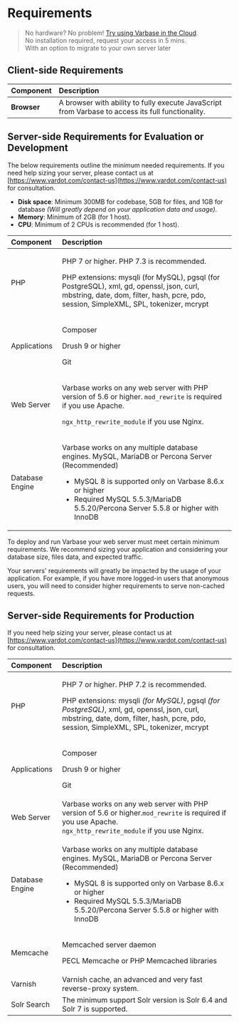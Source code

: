 # Requirements

> No hardware? No problem! [Try using Varbase in the Cloud](https://www.vardot.com/products-services/product-info/varbase-enterprise-website-platform#block-webform-request-free-demo).  
> No installation required, request your access in 5 mins.  
> With an option to migrate to your own server later

## Client-side Requirements

| **Component** | **Description** |
| :--- | :--- |
| **Browser** | A browser with ability to fully execute JavaScript from Varbase to access its full functionality. |

## Server-side Requirements for Evaluation or Development

The below requirements outline the minimum needed requirements. If you need help sizing your server, please contact us at [https://www.vardot.com/contact-us](https://www.vardot.com/contact-us) for consultation.

* **Disk space**: Minimum 300MB for codebase, 5GB for files, and 1GB for database _\(Will greatly depend on your application data and usage\)_.
* **Memory**: Minimum of 2GB \(for 1 host\).
* **CPU**: Minimum of 2 CPUs is recommended \(for 1 host\).

<table>
  <thead>
    <tr>
      <th style="text-align:left"><b>Component</b>
      </th>
      <th style="text-align:left"><b>Description</b>
      </th>
    </tr>
  </thead>
  <tbody>
    <tr>
      <td style="text-align:left">PHP</td>
      <td style="text-align:left">
        <p>PHP 7 or higher. PHP 7.3 is recommended.</p>
        <p>PHP extensions: mysqli (for MySQL), pgsql (for PostgreSQL), xml, gd, openssl,
          json, curl, mbstring, date, dom, filter, hash, pcre, pdo, session, SimpleXML,
          SPL, tokenizer, mcrypt</p>
      </td>
    </tr>
    <tr>
      <td style="text-align:left">Applications</td>
      <td style="text-align:left">
        <p>Composer</p>
        <p>Drush 9 or higher</p>
        <p>Git</p>
      </td>
    </tr>
    <tr>
      <td style="text-align:left">Web Server</td>
      <td style="text-align:left">
        <p></p>
        <p>Varbase works on any web server with PHP version of 5.6 or higher. <code>mod_rewrite</code> is
          required if you use Apache.</p>
        <p><code>ngx_http_rewrite_module</code> if you use Nginx.</p>
      </td>
    </tr>
    <tr>
      <td style="text-align:left">Database Engine</td>
      <td style="text-align:left">
        <p>Varbase works on any multiple database engines. MySQL, MariaDB or Percona
          Server (Recommended)</p>
        <ul>
          <li>MySQL 8 is supported only on Varbase 8.6.x or higher</li>
          <li>Required MySQL 5.5.3/MariaDB 5.5.20/Percona Server 5.5.8 or higher with
            InnoDB</li>
        </ul>
      </td>
    </tr>
  </tbody>
</table>

To deploy and run Varbase your web server must meet certain minimum requirements. We recommend sizing your application and considering your database size, files data, and expected traffic.

Your servers' requirements will greatly be impacted by the usage of your application. For example, if you have more logged-in users that anonymous users, you will need to consider higher requirements to serve non-cached requests.



## Server-side Requirements for Production

If you need help sizing your server, please contact us at [https://www.vardot.com/contact-us](https://www.vardot.com/contact-us) for consultation.

<table>
  <thead>
    <tr>
      <th style="text-align:left"><b>Component</b>
      </th>
      <th style="text-align:left"><b>Description</b>
      </th>
    </tr>
  </thead>
  <tbody>
    <tr>
      <td style="text-align:left">PHP</td>
      <td style="text-align:left">
        <p>PHP 7 or higher. PHP 7.2 is recommended.</p>
        <p>PHP extensions: mysqli <em>(for MySQL)</em>, pgsql <em>(for PostgreSQL)</em>,
          xml, gd, openssl, json, curl, mbstring, date, dom, filter, hash, pcre,
          pdo, session, SimpleXML, SPL, tokenizer, mcrypt</p>
      </td>
    </tr>
    <tr>
      <td style="text-align:left">Applications</td>
      <td style="text-align:left">
        <p>Composer</p>
        <p>Drush 9 or higher</p>
        <p>Git</p>
      </td>
    </tr>
    <tr>
      <td style="text-align:left">Web Server</td>
      <td style="text-align:left">Varbase works on any web server with PHP version of 5.6 or higher.<code>mod_rewrite</code> is
        required if you use Apache.
        <br /><code>ngx_http_rewrite_module</code> if you use Nginx.</td>
    </tr>
    <tr>
      <td style="text-align:left">Database Engine</td>
      <td style="text-align:left">
        <p>Varbase works on any multiple database engines. MySQL, MariaDB or Percona
          Server (Recommended)</p>
        <ul>
          <li>MySQL 8 is supported only on Varbase 8.6.x or higher</li>
          <li>Required MySQL 5.5.3/MariaDB 5.5.20/Percona Server 5.5.8 or higher with
            InnoDB</li>
        </ul>
      </td>
    </tr>
    <tr>
      <td style="text-align:left">Memcache</td>
      <td style="text-align:left">
        <p>Memcached server daemon</p>
        <p>PECL Memcache or PHP Memcached libraries</p>
      </td>
    </tr>
    <tr>
      <td style="text-align:left">Varnish</td>
      <td style="text-align:left">Varnish cache, an advanced and very fast reverse-proxy system.</td>
    </tr>
    <tr>
      <td style="text-align:left">Solr Search</td>
      <td style="text-align:left">The minimum support Solr version is Solr 6.4 and Solr 7 is supported.</td>
    </tr>
  </tbody>
</table>

